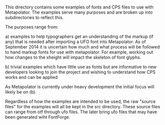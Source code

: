 
This directory contains some examples of fonts and CPS files to use
with Metapolator. The examples serve many purposes and are broken up
into subdirectories to reflect this.

The purposes range from:

a) examples to help typographers get an understanding of the markup
   (if any) that is needed after importing a UFO font into
   Metapolator. As of September 2014 it is uncertain how much and what
   process will be followed to hand markup fonts for use with
   metapolator. For example, working out how changes to the xheight
   will impact the skeleton of font glyphs.

b) trivial examples which have little use as fonts but are informative
   to new developers looking to join the project and wishing to
   understand how CPS works and can be applied

As Metapolator is currently under heavy development the initial focus
will likely be on (b).

Regardless of how the examples are intended to be used, the raw
"source files" for the examples will all be kept in the src directory.
These source files can range from otf through ufo files. The later
bring ufo files that may have been generated wiht FontForge.

